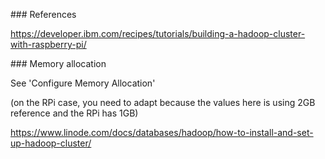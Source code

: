### References

https://developer.ibm.com/recipes/tutorials/building-a-hadoop-cluster-with-raspberry-pi/

### Memory allocation

See 'Configure Memory Allocation'

(on the RPi case, you need to adapt because the values here is using 2GB reference and the RPi has 1GB)

https://www.linode.com/docs/databases/hadoop/how-to-install-and-set-up-hadoop-cluster/
